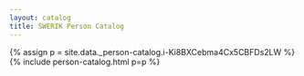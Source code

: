 ```yaml
---
layout: catalog
title: SWERIK Person Catalog
---
```

{% assign p = site.data._person-catalog.i-Ki8BXCebma4Cx5CBFDs2LW %}
{% include person-catalog.html p=p %}

